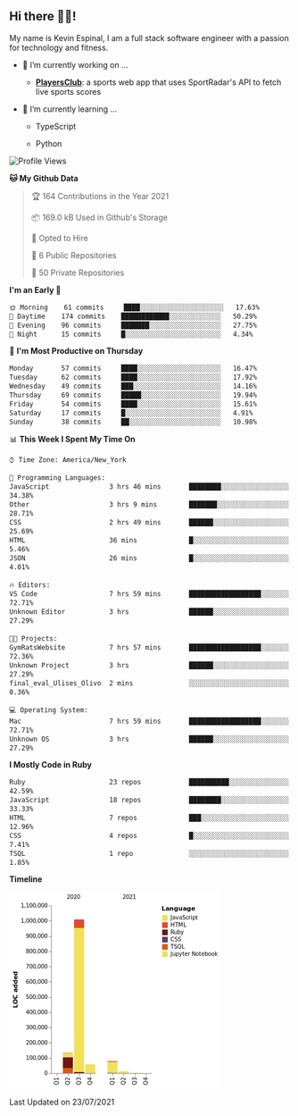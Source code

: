 ## Hi there 👋🏽!

My name is Kevin Espinal, I am a full stack software engineer with a passion for technology and fitness.

- 🔭 I’m currently working on ...

     - **[PlayersClub](https://playersclub.herokuapp.com/#/)**: a sports web app that uses SportRadar's API to fetch live sports scores

- 🌱 I’m currently learning ...

     - TypeScript
     
     - Python
     
<!--START_SECTION:waka-->
![Profile Views](http://img.shields.io/badge/Profile%20Views-0-blue)

**🐱 My Github Data** 

> 🏆 164 Contributions in the Year 2021
 > 
> 📦 169.0 kB Used in Github's Storage 
 > 
> 💼 Opted to Hire
 > 
> 📜 6 Public Repositories 
 > 
> 🔑 50 Private Repositories  
 > 
**I'm an Early 🐤** 

```text
🌞 Morning    61 commits     ████░░░░░░░░░░░░░░░░░░░░░   17.63% 
🌆 Daytime    174 commits    ████████████░░░░░░░░░░░░░   50.29% 
🌃 Evening    96 commits     ███████░░░░░░░░░░░░░░░░░░   27.75% 
🌙 Night      15 commits     █░░░░░░░░░░░░░░░░░░░░░░░░   4.34%

```
📅 **I'm Most Productive on Thursday** 

```text
Monday       57 commits     ████░░░░░░░░░░░░░░░░░░░░░   16.47% 
Tuesday      62 commits     ████░░░░░░░░░░░░░░░░░░░░░   17.92% 
Wednesday    49 commits     ███░░░░░░░░░░░░░░░░░░░░░░   14.16% 
Thursday     69 commits     █████░░░░░░░░░░░░░░░░░░░░   19.94% 
Friday       54 commits     ████░░░░░░░░░░░░░░░░░░░░░   15.61% 
Saturday     17 commits     █░░░░░░░░░░░░░░░░░░░░░░░░   4.91% 
Sunday       38 commits     ██░░░░░░░░░░░░░░░░░░░░░░░   10.98%

```


📊 **This Week I Spent My Time On** 

```text
⌚︎ Time Zone: America/New_York

💬 Programming Languages: 
JavaScript               3 hrs 46 mins       ████████░░░░░░░░░░░░░░░░░   34.38% 
Other                    3 hrs 9 mins        ███████░░░░░░░░░░░░░░░░░░   28.71% 
CSS                      2 hrs 49 mins       ██████░░░░░░░░░░░░░░░░░░░   25.69% 
HTML                     36 mins             █░░░░░░░░░░░░░░░░░░░░░░░░   5.46% 
JSON                     26 mins             █░░░░░░░░░░░░░░░░░░░░░░░░   4.01%

🔥 Editors: 
VS Code                  7 hrs 59 mins       ██████████████████░░░░░░░   72.71% 
Unknown Editor           3 hrs               ██████░░░░░░░░░░░░░░░░░░░   27.29%

🐱‍💻 Projects: 
GymRatsWebsite           7 hrs 57 mins       ██████████████████░░░░░░░   72.36% 
Unknown Project          3 hrs               ██████░░░░░░░░░░░░░░░░░░░   27.29% 
final_eval_Ulises_Olivo  2 mins              ░░░░░░░░░░░░░░░░░░░░░░░░░   0.36%

💻 Operating System: 
Mac                      7 hrs 59 mins       ██████████████████░░░░░░░   72.71% 
Unknown OS               3 hrs               ██████░░░░░░░░░░░░░░░░░░░   27.29%

```

**I Mostly Code in Ruby** 

```text
Ruby                     23 repos            ██████████░░░░░░░░░░░░░░░   42.59% 
JavaScript               18 repos            ████████░░░░░░░░░░░░░░░░░   33.33% 
HTML                     7 repos             ███░░░░░░░░░░░░░░░░░░░░░░   12.96% 
CSS                      4 repos             █░░░░░░░░░░░░░░░░░░░░░░░░   7.41% 
TSQL                     1 repo              ░░░░░░░░░░░░░░░░░░░░░░░░░   1.85%

```


**Timeline**

![Chart not found](https://raw.githubusercontent.com/espinalk212/espinalk212/main/charts/bar_graph.png) 


 Last Updated on 23/07/2021
<!--END_SECTION:waka-->


<!--
**espinalk212/espinalk212** is a ✨ _special_ ✨ repository because its `README.md` (this file) appears on your GitHub profile.

Here are some ideas to get you started:

- 🔭 I’m currently working on ...
- 🌱 I’m currently learning ...
- 👯 I’m looking to collaborate on ...
- 🤔 I’m looking for help with ...
- 💬 Ask me about ...
- 📫 How to reach me: ...
- 😄 Pronouns: ...
- ⚡ Fun fact: ...
-->
